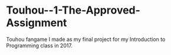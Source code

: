 # Touhou--1-The-Approved-Assignment
Touhou fangame I made as my final project for my Introduction to Programming class in 2017.
